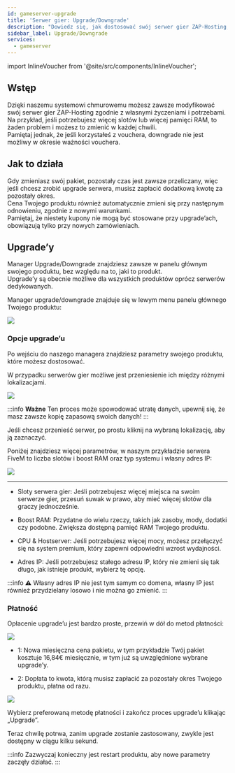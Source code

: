 ```yaml
---
id: gameserver-upgrade
title: 'Serwer gier: Upgrade/Downgrade'
description: "Dowiedz się, jak dostosować swój serwer gier ZAP-Hosting, aby uzyskać lepszą wydajność i elastyczność → Sprawdź teraz"
sidebar_label: Upgrade/Downgrade
services:
  - gameserver
---
```


import InlineVoucher from '@site/src/components/InlineVoucher';

<InlineVoucher />

## Wstęp

Dzięki naszemu systemowi chmurowemu możesz zawsze modyfikować swój serwer gier ZAP-Hosting zgodnie z własnymi życzeniami i potrzebami.  
Na przykład, jeśli potrzebujesz więcej slotów lub więcej pamięci RAM, to żaden problem i możesz to zmienić w każdej chwili.  
Pamiętaj jednak, że jeśli korzystałeś z vouchera, downgrade nie jest możliwy w okresie ważności vouchera.

## Jak to działa

Gdy zmieniasz swój pakiet, pozostały czas jest zawsze przeliczany, więc jeśli chcesz zrobić upgrade serwera, musisz zapłacić dodatkową kwotę za pozostały okres.  
Cena Twojego produktu również automatycznie zmieni się przy następnym odnowieniu, zgodnie z nowymi warunkami.  
Pamiętaj, że niestety kupony nie mogą być stosowane przy upgrade’ach, obowiązują tylko przy nowych zamówieniach.

## Upgrade’y

Manager Upgrade/Downgrade znajdziesz zawsze w panelu głównym swojego produktu, bez względu na to, jaki to produkt.  
Upgrade’y są obecnie możliwe dla wszystkich produktów oprócz serwerów dedykowanych.

Manager upgrade/downgrade znajduje się w lewym menu panelu głównego Twojego produktu:

![](https://screensaver01.zap-hosting.com/index.php/s/f9z7xyEpB55ZZ52/preview)

### Opcje upgrade’u

Po wejściu do naszego managera znajdziesz parametry swojego produktu, które możesz dostosować.

W przypadku serwerów gier możliwe jest przeniesienie ich między różnymi lokalizacjami.

![](https://screensaver01.zap-hosting.com/index.php/s/tW3sbKxSszQpb8a/preview)

:::info
**Ważne** Ten proces może spowodować utratę danych, upewnij się, że masz zawsze kopię zapasową swoich danych!
:::

Jeśli chcesz przenieść serwer, po prostu kliknij na wybraną lokalizację, aby ją zaznaczyć.

Poniżej znajdziesz więcej parametrów, w naszym przykładzie serwera FiveM to liczba slotów i boost RAM oraz typ systemu i własny adres IP:

![](https://screensaver01.zap-hosting.com/index.php/s/eb5FsMSdwJszjWK/preview)

*** 

* Sloty serwera gier: Jeśli potrzebujesz więcej miejsca na swoim serwerze gier, przesuń suwak w prawo, aby mieć więcej slotów dla graczy jednocześnie.

* Boost RAM: Przydatne do wielu rzeczy, takich jak zasoby, mody, dodatki czy podobne. Zwiększa dostępną pamięć RAM Twojego produktu.

* CPU & Hostserver: Jeśli potrzebujesz więcej mocy, możesz przełączyć się na system premium, który zapewni odpowiedni wzrost wydajności.

* Adres IP: Jeśli potrzebujesz stałego adresu IP, który nie zmieni się tak długo, jak istnieje produkt, wybierz tę opcję.

:::info
⚠ Własny adres IP nie jest tym samym co domena, własny IP jest również przydzielany losowo i nie można go zmienić.
:::

### Płatność

Opłacenie upgrade’u jest bardzo proste, przewiń w dół do metod płatności:

![](https://screensaver01.zap-hosting.com/index.php/s/PFsBtsMr7iyRadf/preview)

* 1: Nowa miesięczna cena pakietu, w tym przykładzie Twój pakiet kosztuje 16,84€ miesięcznie, w tym już są uwzględnione wybrane upgrade’y.

* 2: Dopłata to kwota, którą musisz zapłacić za pozostały okres Twojego produktu, płatna od razu.

![](https://screensaver01.zap-hosting.com/index.php/s/XtyJ6X4jjfz3AEY/preview)

Wybierz preferowaną metodę płatności i zakończ proces upgrade’u klikając „Upgrade”.

Teraz chwilę potrwa, zanim upgrade zostanie zastosowany, zwykle jest dostępny w ciągu kilku sekund.

:::info
Zazwyczaj konieczny jest restart produktu, aby nowe parametry zaczęły działać.
:::

<InlineVoucher />
